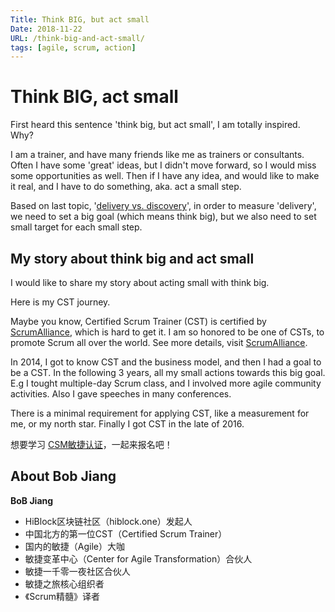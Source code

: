 ```yaml
---
Title: Think BIG, but act small  
Date: 2018-11-22   
URL: /think-big-and-act-small/ 
tags: [agile, scrum, action]
---
```


# Think BIG, act small

First heard this sentence 'think big, but act small', I am totally inspired. Why?

I am a trainer, and have many friends like me as trainers or consultants. Often I have some 'great' ideas, but I didn't move forward, so I would miss some opportunities as well. Then if I have any idea, and would like to make it real, and I have to do something, aka. act a small step. 

Based on last topic, '[delivery vs. discovery](https://bobjiang.com/delivery-vs-discovery)', in order to measure 'delivery', we need to set a big goal (which means think big), but we also need to set small target for each small step. 

## My story about think big and act small
I would like to share my story about acting small with think big.

Here is my CST journey.

Maybe you know, Certified Scrum Trainer (CST) is certified by [ScrumAlliance](http://scrumalliance.org), which is hard to get it. I am so honored to be one of CSTs, to promote Scrum all over the world. See more details, visit [ScrumAlliance](http://scrumalliance.org).

In 2014, I got to know CST and the business model, and then I had a goal to be a CST. In the following 3 years, all my small actions towards this big goal. E.g I tought multiple-day Scrum class, and I involved more agile community activities. Also I gave speeches in many conferences.

There is a minimal requirement for applying CST, like a measurement for me, or my north star. Finally I got CST in the late of 2016.

想要学习 [CSM敏捷认证](https://yihuode.io/brands/33)，一起来报名吧！

## About Bob Jiang
**BoB Jiang**

- HiBlock区块链社区（hiblock.one）发起人  
- 中国北方的第一位CST（Certified Scrum Trainer）  
- 国内的敏捷（Agile）大咖  
- 敏捷变革中心（Center for Agile Transformation）合伙人  
- 敏捷一千零一夜社区合伙人  
- 敏捷之旅核心组织者  
- 《Scrum精髓》译者

